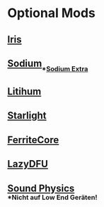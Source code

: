 # **Optional Mods**

## [Iris](https://cdn.modrinth.com/data/YL57xq9U/versions/1.18.x-v1.2.4/iris-mc1.18.2-1.2.4-build.38.jar)
## [Sodium](https://cdn.modrinth.com/data/AANobbMI/versions/mc1.18.2-0.4.1/sodium-fabric-mc1.18.2-0.4.1%2Bbuild.15.jar)<sub><sub>*[Sodium Extra](https://media.forgecdn.net/files/3733/71/sodium-extra-mc1.18.2-0.4.3.jar)</sup></sub>
## [Litihum](https://cdn.modrinth.com/data/gvQqBUqZ/versions/mc1.17.1-0.7.5/lithium-fabric-mc1.17.1-0.7.5.jar)
## [Starlight](https://www.curseforge.com/minecraft/mc-mods/starlight/files/3667443)
## [FerriteCore](https://modrinth.com/mod/ferrite-core/version/4.2.1-fabric)
## [LazyDFU](https://www.curseforge.com/minecraft/mc-mods/lazydfu/files/3209972)


## [Sound Physics](https://www.curseforge.com/minecraft/mc-mods/sound-physics-remastered/files/3775919)</br><sub><sup>*Nicht auf Low End Geräten!</sub></sup>
